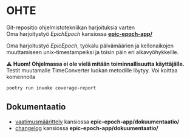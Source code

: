 # OHTE
Git-repositio ohjelmistotekniikan harjoituksia varten\
Oma harjoitystyö *EpichEpoch* kansiossa **[epic-epoch-app/](epic-epoch-app)**

Oma harjoitustyö *EpicEpoch*, työkalu päivämäärien ja kellonaikojen muuttamiseen unix-timestampeiksi ja toisin päin eri aikavyöhykkeille.

⚠️ **Huom! Ohjelmassa ei ole vielä mitään toiminnallisuutta käyttäjälle.**
Testit muutamalle TimeConverter luokan metodille löytyy. Voi koittaa komennolla 
```bash
poetry run invoke coverage-report
```

## Dokumentaatio
- [vaatimusmäärittely](epic-epoch-app/dokumentaatio/vaatimusmaarittely.md) kansiossa **epic-epoch-app/dokuumentaatio/**
- [changelog](epic-epoch-app/dokumentaatio/changelog.md) kansiossa **epic-epoch-app/dokuumentaatio/**

<!--
## Viikko1
*Viikon 1* harjoitukset kansiossa **[laskarit/viikko1/](laskarit/viikko1/)**
- [komentorivi.txt](laskarit/viikko1/komentorivi.txt)
- [gitlog.txt](laskarit/viikko1/gitlog.txt)

## Viikko2
*Viikon 2* harjoitukset kansiossa **[laskarit/viikko2/](laskarit/viikko2/)**
- [screenshot](laskarit/viikko2/Screenshot_coverage_2023-03-24_14-03-39.png
- [vaatimusmäärittely](epic-epoch-app/dokumentaatio/vaatimusmaarittely.md) kansiossa **epic-epoch-app/dokuumentaatio/**)

## Viikko3 
*Viikon 3* harjoitukset kansiossa **[laskarit/viikko3/](laskarit/viikko3/)**
- [changelog](epic-epoch-app/dokumentaatio/changelog.md) kansiossa **epic-epoch-app/dokuumentaatio/**)
-->
